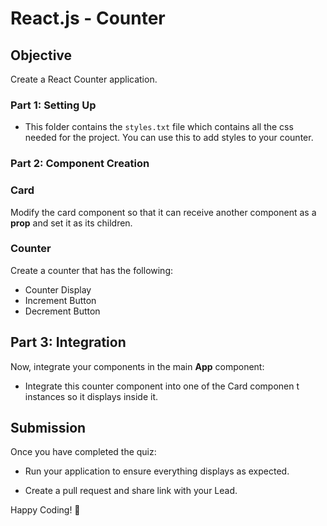 # React.js - Counter

## Objective

Create a React Counter application.

### Part 1: Setting Up

- This folder contains the `styles.txt` file which contains all the css needed for the project. You can use this to add styles to your counter.

### Part 2: Component Creation

### Card

Modify the card component so that it can receive another component as a **prop** and set it as its children.

### Counter

Create a counter that has the following:

- Counter Display
- Increment Button
- Decrement Button

## Part 3: Integration

Now, integrate your components in the main **App** component:

- Integrate this counter component into one of the Card componen t instances so it displays inside it.

## Submission

Once you have completed the quiz:

- Run your application to ensure everything displays as expected.

- Create a pull request and share link with your Lead.

Happy Coding! 🚀
